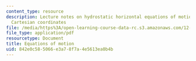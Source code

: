 ```yaml
---
content_type: resource
description: Lecture notes on hydrostatic horizontal equations of motion in local
  Cartesian coordinates
file: /media/https%3A/open-learning-course-data-rc.s3.amazonaws.com/12-803-quasi-balanced-circulations-in-oceans-and-atmospheres-fall-2009/842e0c585066e3a78f7a4e5613ea0b4b_MIT12_803F09_lec03.pdf
file_type: application/pdf
resourcetype: Document
title: Equations of motion
uid: 842e0c58-5066-e3a7-8f7a-4e5613ea0b4b
---
```


